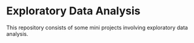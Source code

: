# Exploratory Data Analysis

This repository consists of some mini projects involving exploratory data analysis.
